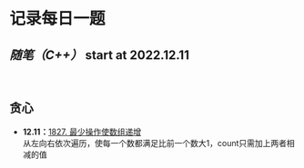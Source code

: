 # 记录每日一题
## *随笔（C++）* start at 2022.12.11
&nbsp;

## **贪心**
- **12.11：**[1827. 最少操作使数组递增](https://leetcode.cn/problems/minimum-operations-to-make-the-array-increasing/)   
  从左向右依次遍历，使每一个数都满足比前一个数大1，count只需加上两者相减的值